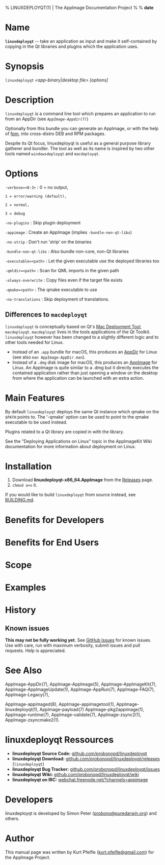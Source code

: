 % LINUXDEPLOYQT(1) | The AppImage Documentation Project
%
% __date__

<!-- Generate man, HTML or PDF output like so:

    DATE=$(date "+%Y-%m-%d")
    VERSION=0.0.1
    # replace line 5 in this file, above: $DATE instead of '__date__'
    pandoc AppImage-linuxdeployqt-manpage.md -o AppImage-linuxdeployqt.man  -s -f markdown -t man   -V footer:"Manual Page Version $VERSION, $DATE"
    pandoc AppImage-linuxdeployqt-manpage.md -o AppImage-linuxdeployqt.pdf  -s -f markdown -t latex -V footer:"Manual Page Version $VERSION" -V geometry:"margin=2.0cm, paperwidth=595pt, paperheight=297mm"
    pandoc AppImage-linuxdeployqt-manpage.md -o AppImage-linuxdeployqt.html -s -f markdown -t html
    pandoc AppImage-linuxdeployqt-manpage.md -o AppImage-linuxdeployqt.epub -s -f markdown -t epub3

-->

<!-- 
 linuxdeployqt (which despite its Qt focus is useful as a general purpose library gatherer / bundler,
-->




# Name

**`linuxdeployqt`** -- take an application as input and make it self-contained by copying in the Qt libraries and plugins which the application uses.


# Synopsis

`linuxdeployqt`  *<app-binary|desktop file>*  *[options]*


# Description

`linuxdeployqt` is a command line tool which prepares an application to run from an AppDir (see *`AppImage-Appdir(7)`*)

Optionally from this bundle you can generate an AppImage, or with the help of [fpm](https://github.com/probonopd/linuxdeployqt/issues/9), into cross-distro DEB and RPM packages.

Despite its Qt focus, linuxdeployqt is useful as a general purpose library gatherer and bundler.
The tool as well as its name is inspired by two other tools named `windowsdeployqt` and `macdeployqt`.


# Options

`-verbose=<0-3>`
:   0 = no output,

    1 = error/warning (default),

    2 = normal,

    3 = debug

`-no-plugins`
:   Skip plugin deployment

`-appimage`
:   Create an AppImage (implies `-bundle-non-qt-libs`)

`-no-strip`
:   Don't run 'strip' on the binaries

`-bundle-non-qt-libs`
:   Also bundle non-core, non-Qt libraries

`-executable=<path>`
:   Let the given executable use the deployed libraries too

`-qmldir=<path>`
:   Scan for QML imports in the given path

`-always-overwrite`
:   Copy files even if the target file exists

`-qmake=<path>`
:   The qmake executable to use

`-no-translations`
:   Skip deployment of translations.


## Differences to `macdeployqt`

`linuxdeployqt` is conceptually based on Qt's [Mac Deployment Tool](http://doc.qt.io/qt-5/osx-deployment.html), `macdeployqt`.
`macdeployqt` lives in the tools applications of the Qt Toolkit.
`linuxdeployqt` however has been changed to a slightly different logic and to other tools needed for Linux.

* Instead of an `.app` bundle for macOS, this produces an [AppDir](http://rox.sourceforge.net/desktop/AppDirs.html) for Linux (see also `man AppImage-AppDir.man`).
* Instead of a `.dmg` disk image for macOS, this produces an [AppImage](http://appimage.org/) for Linux.
  An AppImage is quite similar to a .dmg but it directly executes the contained application rather than just opening a window on the desktop from where the application can be launched with an extra action.


# Main Features

By default `linuxdeployqt` deploys the same Qt instance which qmake on the `$PATH` points to.
The '-qmake' option can be used to point to the qmake executable to be used instead.

Plugins related to a Qt library are copied in with the library.

See the "Deploying Applications on Linux" topic in the AppImageKit Wiki documentation for more information about deployment on Linux.


# Installation

1.  Download **linuxdeployqt-x86_64.AppImage** from the [Releases](https://github.com/probonopd/linuxdeployqt/releases) page.
1.  `chmod a+x` it.

If you would like to build `linuxdeployqt` from source instead, see [BUILDING.md](https://github.com/probonopd/linuxdeployqt/blob/master/BUILDING.md).


# Benefits for Developers



# Benefits for End Users



# Scope



# Examples



# History



## Known issues

**This may not be fully working yet.**
See [GitHub Issues](https://github.com/probonopd/linuxdeployqt/issues) for known issues.
Use with care, run with maximum verbosity, submit issues and pull requests.
Help is appreciated.


# See Also

AppImage-AppDir(7),
AppImage-AppImage(5),
AppImage-AppImageKit(7),
AppImage-AppImageUpdate(1),
AppImage-AppRun(7),
AppImage-FAQ(7),
AppImage-Legacy(7),
<!-- AppImage-Overview(7), -->
AppImage-appimaged(8),
AppImage-appimagetool(1),
AppImage-linuxdeployqt(1),
AppImage-payload(7)
AppImage-pkg2appimage(1),
AppImage-runtime(7),
AppImage-validate(7),
AppImage-zsync2(1),
AppImage-zsyncmake2(1).


# linuxdeployqt Ressources

- **linuxdeployqt Source Code:** [github.com/probonopd/linuxdeployqt](https://github.com/probonopd/linuxdeployqt)
- **linuxdeployqt Download:** [github.com/probonopd/linuxdeployqt/releases](https://github.com/probonopd/linuxdeployqt/releases) (`linuxdeployqt`)
- **linuxdeployqt Bug Tracker:** [github.com/probonopd/linuxdeployqt/issues](https://github.com/probonopd/linuxdeployqt/issues)
- **linuxdeployqt Wiki:** [github.com/probonopd/linuxdeployqt/wiki](https://github.com/probonopd/linuxdeployqt/wiki)
- **linuxdeployqt on IRC:** [webchat.freenode.net/?channels=appimage](https://webchat.freenode.net/?channels=appimage)



# Developers

linuxdeployqt is developed by Simon Peter (<probono@puredarwin.org>) and others.


# Author

This manual page was written by Kurt Pfeifle (<kurt.pfeifle@gmail.com>) for the AppImage Project.


